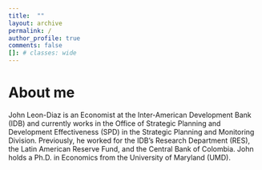```yaml
---
title:  ""
layout: archive
permalink: /
author_profile: true
comments: false
[]: # classes: wide
---
```

# About me

John Leon-Diaz is an Economist at the Inter-American Development Bank (IDB) and currently works in the Office of Strategic Planning and Development Effectiveness (SPD) in the Strategic Planning and Monitoring Division. Previously, he worked for the IDB’s Research Department (RES), the Latin American Reserve Fund, and the Central Bank of Colombia. John holds a Ph.D. in Economics from the University of Maryland (UMD).


